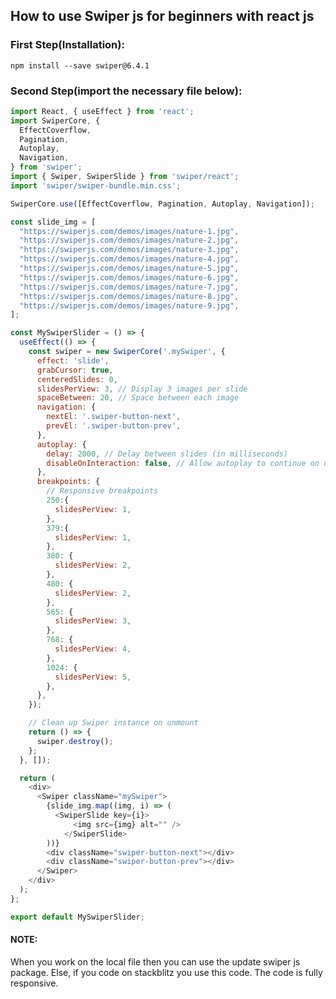 ## How to use Swiper js for beginners with react js 

### First Step(Installation):
 ``` npm install --save swiper@6.4.1 ```
 
### Second Step(import the necessary file below):
``` js
import React, { useEffect } from 'react'; 
import SwiperCore, {
  EffectCoverflow,
  Pagination,
  Autoplay,
  Navigation,
} from 'swiper'; 
import { Swiper, SwiperSlide } from 'swiper/react'; 
import 'swiper/swiper-bundle.min.css'; 

SwiperCore.use([EffectCoverflow, Pagination, Autoplay, Navigation]); 

const slide_img = [
  "https://swiperjs.com/demos/images/nature-1.jpg",
  "https://swiperjs.com/demos/images/nature-2.jpg",
  "https://swiperjs.com/demos/images/nature-3.jpg",
  "https://swiperjs.com/demos/images/nature-4.jpg",
  "https://swiperjs.com/demos/images/nature-5.jpg",
  "https://swiperjs.com/demos/images/nature-6.jpg",
  "https://swiperjs.com/demos/images/nature-7.jpg",
  "https://swiperjs.com/demos/images/nature-8.jpg",
  "https://swiperjs.com/demos/images/nature-9.jpg",
]; 

const MySwiperSlider = () => {
  useEffect(() => {
    const swiper = new SwiperCore('.mySwiper', {
      effect: 'slide',
      grabCursor: true,
      centeredSlides: 0,
      slidesPerView: 3, // Display 3 images per slide
      spaceBetween: 20, // Space between each image
      navigation: {
        nextEl: '.swiper-button-next',
        prevEl: '.swiper-button-prev',
      },
      autoplay: {
        delay: 2000, // Delay between slides (in milliseconds)
        disableOnInteraction: false, // Allow autoplay to continue on user interaction
      },
      breakpoints: {
        // Responsive breakpoints
        250:{
          slidesPerView: 1,
        },
        379:{
          slidesPerView: 1,
        },
        380: {
          slidesPerView: 2,
        },
        480: {
          slidesPerView: 2,
        },
        565: {
          slidesPerView: 3,
        },
        768: {
          slidesPerView: 4,
        },
        1024: {
          slidesPerView: 5,
        },
      },
    });

    // Clean up Swiper instance on unmount
    return () => {
      swiper.destroy();
    };
  }, []);

  return (
    <div>
      <Swiper className="mySwiper">
        {slide_img.map((img, i) => (
          <SwiperSlide key={i}>
              <img src={img} alt="" />
            </SwiperSlide>
        ))}
        <div className="swiper-button-next"></div>
        <div className="swiper-button-prev"></div>
      </Swiper>
    </div>
  );
};

export default MySwiperSlider;
```
#### **NOTE:**
When you work on the local file then you can use the update swiper js package. Else, if you code on stackblitz you use this code. The code is fully responsive.
